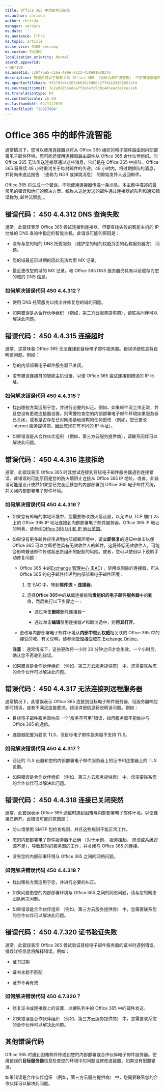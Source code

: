 ```yaml
---
title: Office 365 中的邮件流智能
ms.author: chrisda
author: chrisda
manager: serdars
ms.date: ''
ms.audience: ITPro
ms.topic: article
ms.service: O365-seccomp
ms.custom: TN2DMC
localization_priority: Normal
search.appverid:
- MET150
ms.assetid: c29f75e5-c16e-409e-a123-430691e38276
description: 管理员可以了解有关与 Office 365 （也称为邮件流智能） 中使用连接器的邮件传递相关联的错误代码。
ms.openlocfilehash: 9f27dfd4c265eb62028d68c27764183202692ef4
ms.sourcegitcommit: 7e2a0185cadea7f3a6afc5ddc445eac2e1ce22eb
ms.translationtype: MT
ms.contentlocale: zh-CN
ms.lasthandoff: 02/11/2019
ms.locfileid: "28327084"
---
```

# <a name="mail-flow-intelligence-in-office-365"></a>Office 365 中的邮件流智能

通常情况下，您可以使用连接器以将从 Office 365 组织的电子邮件路由到内部部署电子邮件环境。您可能还使用连接器路由邮件从 Office 365 合作伙伴组织。时 Office 365 无法传送连接器通过这些消息，它们是在 Office 365 中排队。Office 365 将继续 48 小时重试关于每封邮件的传递。48 小时内，将过期排队的消息，并将向未送达报告 （也称为 NDR 或弹跳消息） 的原始发件人返回邮件。

Office 365 将生成一个错误，不能使用连接器传递一条消息。本主题中描述的最常见的错误和他们的解决方案。统称未送达发送的邮件通过连接器的队列和通知错误称为_邮件流智能_。

## <a name="error-code-450-44312-dns-query-failed"></a>错误代码： 450 4.4.312 DNS 查询失败

通常，此错误表示 Office 365 尝试连接到连接器，但要查找失败的智能主机的 IP 地址的 DNS 查询中指定的智能主机。此错误可能的原因是：

- 没有与您的域的 DNS 托管服务 （维护您的域的权威页面的名称服务器方） 问题。

- 您的域最近已过期的因此无法检索 MX 记录。

- 最近更改您的域的 MX 记录，和 Office 365 DNS 服务器仍具有以前缓存为您的域的 DNS 信息。

### <a name="how-do-i-fix-error-code-450-44312"></a>如何解决错误代码 450 4.4.312？

- 使用 DNS 托管服务以找出并修复您的域的问题。

- 如果错误是从合作伙伴组织 （例如，第三方云服务提供商），请联系同伴可以解决此问题。

## <a name="error-code-450-44315-connection-timed-out"></a>错误代码： 450 4.4.315 连接超时

通常，这意味着 Office 365 无法连接到目标电子邮件服务器。错误详细信息将说明该问题。例如：

- 您的内部部署电子邮件服务器已关闭。

- 没有错误连接符的智能主机设置，以便 Office 365 尝试连接到错误的 IP 地址。

### <a name="how-do-i-fix-error-code-450-44315"></a>如何解决错误代码 450 4.4.315？

- 找出哪些方案适用于您，并进行必要的纠正。例如，如果邮件流工作正常，并且您没有更改连接器设置，则需要检查您的内部部署电子邮件环境如果服务器已关闭，或者是否存在已对网络基础结构的任何更改 （例如，您已更改 internet 服务提供商，因此您现在有不同的 IP 地址）。

- 如果错误是从合作伙伴组织 （例如，第三方云服务提供商），请联系同伴可以解决此问题。

## <a name="error-code-450-44316-connection-refused"></a>错误代码： 450 4.4.316 连接拒绝

通常，此错误表示 Office 365 时其尝试连接到目标电子邮件服务器遇到连接错误。此错误的可能原因是您的防火墙阻止连接从 Office 365 IP 地址。或者，此错误可能是设计使然如果您已完全迁移您的内部部署到 Office 365 电子邮件系统，并关闭内部部署电子邮件环境。

### <a name="how-do-i-fix-error-code-450-44316"></a>如何解决错误代码 450 4.4.316？

- 如果您有邮箱的本地环境中，您需要修改防火墙设置，以允许从 TCP 端口 25 上的 Office 365 IP 地址连接到内部部署电子邮件服务器。Office 365 IP 地址的列表，请参阅[Office 365 Url 和 IP 地址范围](https://support.office.com/article/8548a211-3fe7-47cb-abb1-355ea5aa88a2.aspx)。

- 如果没有更多邮件应传递到内部部署环境中，请**立即修复**的通知中单击以便 Office 365 可以立即拒绝具有无效收件人的邮件。这将降低无效收件人，可能会影响普通邮件传递超出贵组织的配额的风险。或者，您可以使用以下说明手动修复问题：

  - Office 365 中的[Exchange 管理中心 (EAC)](https://docs.microsoft.com/Exchange/exchange-admin-center) ，禁用或删除的连接器，可从 Office 365 的电子邮件传递到内部部署电子邮件环境：

    1. 在 EAC 中，转到**邮件流** \> **连接器**。

    2. 选择**Office 365**中的**从**值连接器和**贵组织的电子邮件服务器**中的**到**值，然后执行以下步骤之一：

       - 通过单击**删除**删除连接器![删除图标](media/adf01106-cc79-475c-8673-065371c1897b.gif)

       - 通过单击**编辑**禁用连接器![编辑图标](media/ebd260e4-3556-4fb0-b0bb-cc489773042c.gif)和取消选中，则**将其打开**。

  - 更改与内部部署电子邮件环境从**内部中继**到**权威**相关联的 Office 365 中的接受的域。有关说明，请参阅[管理接受域在 Exchange Online](https://go.microsoft.com/fwlink/p/?linkid=785428)。

  **注意**： 通常情况下，这些更改将一小时 30 分钟之间才会生效。一个小时后，确认您不再收到错误。

- 如果错误是合作伙伴组织 （例如，第三方云服务提供商） 中，您需要联系您的合作伙伴可以解决此问题。

## <a name="error-code-450-44317-cannot-connect-to-remote-server"></a>错误代码： 450 4.4.317 无法连接到远程服务器

通常情况下，此错误表示 Office 365 连接到目标电子邮件服务器，但服务器响应即时错误，或者不满足连接要求。错误详细信息将说明该问题。例如：

- 目标电子邮件服务器响应一个"服务不可用"错误，指示服务器不能维护与 Office 365 的通信。

- 连接器配置为要求 TLS，但目标电子邮件服务器不支持 TLS。

### <a name="how-do-i-fix-error-code-450-44317"></a>如何解决错误代码 450 4.4.317？

- 验证的 TLS 设置和您的内部部署电子邮件服务器上的证书和连接器上的 TLS 设置。

- 如果错误是合作伙伴组织 （例如，第三方云服务提供商） 中，您需要联系您的合作伙伴可以解决此问题。

## <a name="error-code-450-44318-connection-was-closed-abruptly"></a>错误代码： 450 4.4.318 连接已关闭突然

通常，此错误表示 Office 365 通信时遇到困难与内部部署电子邮件环境，以便连接已断开。此错误可能的原因是：

- 防火墙使用 SMTP 包检查规则，并且这些规则不能正常工作。

- 您的内部部署电子邮件服务器不正确 （对于示例、 服务挂起、 崩溃或系统资源不足），导致超时的服务器的工作，并关闭与 Office 365 的连接。

- 没有您的内部部署环境与 Office 365 之间的网络问题。

### <a name="how-do-i-fix-error-code-450-44318"></a>如何解决错误代码 450 4.4.318？

- 找出哪些方案适用于您，并进行必要的纠正。

- 如果问题由您的内部部署环境与 Office 365 之间的网络问题，请与您的网络团队解决问题。

- 如果错误是合作伙伴组织 （例如，第三方云服务提供商） 中，您需要联系您的合作伙伴可以解决此问题。

## <a name="error-code-450-47320-certificate-validation-failed"></a>错误代码： 450 4.7.320 证书验证失败

通常，此错误表示 Office 365 尝试验证目标电子邮件服务器的证书时遇到错误。错误详细信息将解释错误。例如：

- 证书过期

- 证书主题不匹配

- 证书不再有效

### <a name="how-do-i-fix-error-code-450-47320"></a>如何解决错误代码 450 4.7.320？

- 修复证书或连接器上的设置，以便队列中的 Office 365 中的邮件发送。

- 如果错误是合作伙伴组织 （例如，第三方云服务提供商） 中，您需要联系您的合作伙伴可以解决此问题。

## <a name="other-error-codes"></a>其他错误代码

Office 365 时遇到困难邮件传递到您的内部部署或合作伙伴电子邮件服务器。使用错误的**目标服务器**信息检查您的环境中的问题或修改连接器，如果没有配置错误。 

如果错误是合作伙伴组织 （例如，第三方云服务提供商） 中，您需要联系您的合作伙伴可以解决此问题。
